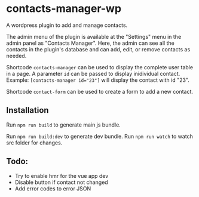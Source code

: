 # contacts-manager-wp

A wordpress plugin to add and manage contacts.

The admin menu of the plugin is available at the "Settings" menu in the admin panel as "Contacts Manager".
Here, the admin can see all the contacts in the plugin's database and can add, edit, or remove contacts as needed.

Shortcode `contacts-manager` can be used to display the complete user table in a page.
A parameter `id` can be passed to display inidividual contact.
Example: `[contacts-manager id="23"]` will display the contact with id "23".

Shortcode `contact-form` can be used to create a form to add a new contact.

## Installation

Run `npm run build` to generate main js bundle.

Run `npm run build:dev` to generate dev bundle.
Run `npm run watch` to watch src folder for changes.

## Todo:

- Try to enable hmr for the vue app dev
- Disable button if contact not changed
- Add error codes to error JSON
